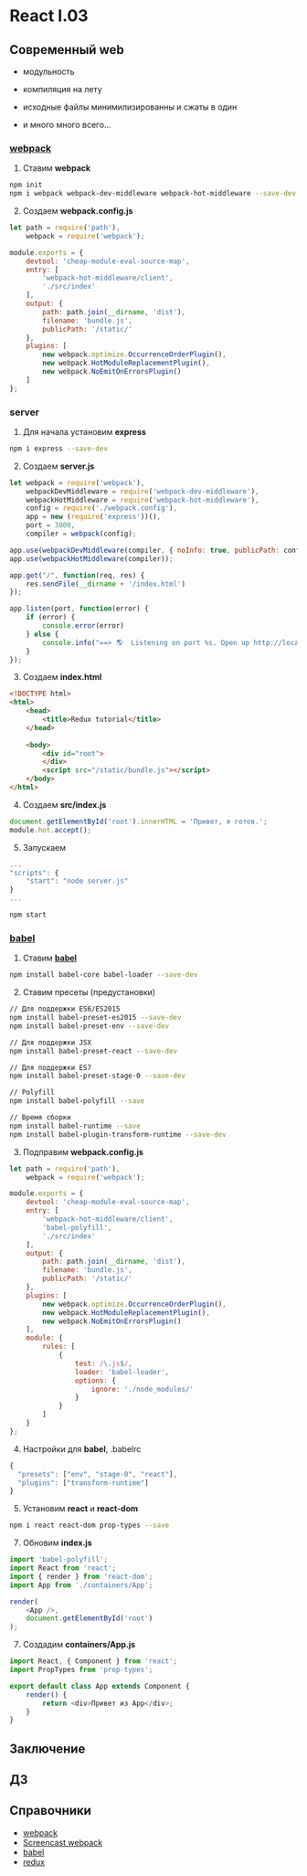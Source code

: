# React l.03

## Современный web

- модульность

- компиляция на лету

- исходные файлы минимилизированны и сжаты в один

- и много много всего...

### [webpack](https://webpack.js.org/)

1. Ставим **webpack** <space><space>

```bash
npm init
npm i webpack webpack-dev-middleware webpack-hot-middleware --save-dev
```

2. Создаем **webpack.config.js** <space><space>

```js
let path = require('path'),
    webpack = require('webpack');

module.exports = {
    devtool: 'cheap-module-eval-source-map',
    entry: [
        'webpack-hot-middleware/client',
        './src/index'
    ],
    output: {
        path: path.join(__dirname, 'dist'),
        filename: 'bundle.js',
        publicPath: '/static/'
    },
    plugins: [
        new webpack.optimize.OccurrenceOrderPlugin(),
        new webpack.HotModuleReplacementPlugin(),
        new webpack.NoEmitOnErrorsPlugin()
    ]
};
```

### server 

1. Для начала установим **express** <space><space>

```bash
npm i express --save-dev
```

2. Создаем **server.js** <space><space>

```js
let webpack = require('webpack'),
    webpackDevMiddleware = require('webpack-dev-middleware'),
    webpackHotMiddleware = require('webpack-hot-middleware'),
    config = require('./webpack.config'),
    app = new (require('express'))(),
    port = 3000,
    compiler = webpack(config);

app.use(webpackDevMiddleware(compiler, { noInfo: true, publicPath: config.output.publicPath }));
app.use(webpackHotMiddleware(compiler));

app.get("/", function(req, res) {
    res.sendFile(__dirname + '/index.html')
});

app.listen(port, function(error) {
    if (error) {
        console.error(error)
    } else {
        console.info("==> 🌎  Listening on port %s. Open up http://localhost:%s/ in your browser.", port, port)
    }
});
```

3. Создаем **index.html** <space><space>

```html
<!DOCTYPE html>
<html>
    <head>
        <title>Redux tutorial</title>
    </head>
    
    <body>
        <div id="root">
        </div>
        <script src="/static/bundle.js"></script>
    </body>
</html>
```

4. Создаем **src/index.js** <space><space>

```js
document.getElementById('root').innerHTML = 'Привет, я готов.';
module.hot.accept();
```

5. Запускаем <space><space>

```js
...
"scripts": {
    "start": "node server.js"
}
...
```

```bash
npm start
```

### [babel](http://babeljs.io/)

1. Ставим **[babel](http://babeljs.io/)** <space><space>

```bash
npm install babel-core babel-loader --save-dev
```

2. Ставим пресеты (предустановки) <space><space>

```bash
// Для поддержки ES6/ES2015
npm install babel-preset-es2015 --save-dev
npm install babel-preset-env --save-dev

// Для поддержки JSX
npm install babel-preset-react --save-dev

// Для поддержки ES7
npm install babel-preset-stage-0 --save-dev

// Polyfill
npm install babel-polyfill --save

// Время сборки
npm install babel-runtime --save
npm install babel-plugin-transform-runtime --save-dev
```

3. Подправим **webpack.config.js**  <space><space>

```js
let path = require('path'),
    webpack = require('webpack');

module.exports = {
    devtool: 'cheap-module-eval-source-map',
    entry: [
        'webpack-hot-middleware/client',
        'babel-polyfill',
        './src/index'
    ],
    output: {
        path: path.join(__dirname, 'dist'),
        filename: 'bundle.js',
        publicPath: '/static/'
    },
    plugins: [
        new webpack.optimize.OccurrenceOrderPlugin(),
        new webpack.HotModuleReplacementPlugin(),
        new webpack.NoEmitOnErrorsPlugin()
    ],
    module: {
        rules: [
            {
                test: /\.js$/,
                loader: 'babel-loader',
                options: {
                    ignore: './node_modules/'
                }
            }
        ]
    }
};
```

4. Настройки для **babel**,  .babelrc <space><space>

```js
{
  "presets": ["env", "stage-0", "react"],
  "plugins": ["transform-runtime"]
}
```

5. Установим **react** и **react-dom**  <space><space>

```bash
npm i react react-dom prop-types --save
```

7. Обновим **index.js** <space><space>

```js
import 'babel-polyfill';
import React from 'react';
import { render } from 'react-dom';
import App from './containers/App';

render(
    <App />,
    document.getElementById('root')
);
```

7. Создадим **containers/App.js** <space><space>

```js
import React, { Component } from 'react';
import PropTypes from 'prop-types';

export default class App extends Component {
    render() {
        return <div>Привет из App</div>;
    }
}
```

## Заключение

## ДЗ

## Справочники
- [webpack](https://webpack.js.org/)
- [Screencast webpack](https://learn.javascript.ru/screencast/webpack)
- [babel](http://babeljs.io/)
- [redux](https://redux.js.org/index.html)